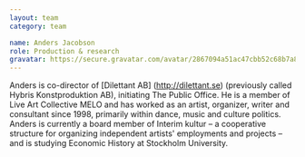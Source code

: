 ```yaml
---
layout: team
category: team

name: Anders Jacobson
role: Production & research
gravatar: https://secure.gravatar.com/avatar/2867094a51ac47cbb52c68b7a8882208
---
```


Anders is co-director of [Dilettant AB] (http://dilettant.se) (previously called Hybris Konstproduktion AB), initiating The Public Office. He is a member of Live Art Collective MELO and has worked as an artist, organizer, writer and consultant since 1998, primarily within dance, music and culture politics. Anders is currently a board member of Interim kultur – a cooperative structure for organizing independent artists' employments and projects – and is studying Economic History at Stockholm University.